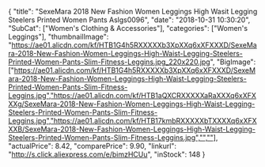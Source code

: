 {
	"title": "SexeMara 2018 New Fashion Women Leggings High Wasit Legging Steelers Printed Women Pants Aslgs0096",
	"date": "2018-10-31 10:30:20",
	"SubCat": ["Women's Clothing & Accessories"],
	"categories": ["Women's Leggings"],
	"thumbnailImage": "https://ae01.alicdn.com/kf/HTB1G4h5RXXXXXb3XpXXq6xXFXXXD/SexeMara-2018-New-Fashion-Women-Leggings-High-Waist-Legging-Steelers-Printed-Women-Pants-Slim-Fitness-Leggins.jpg_220x220.jpg",
	"BigImage": ["https://ae01.alicdn.com/kf/HTB1G4h5RXXXXXb3XpXXq6xXFXXXD/SexeMara-2018-New-Fashion-Women-Leggings-High-Waist-Legging-Steelers-Printed-Women-Pants-Slim-Fitness-Leggins.jpg","https://ae01.alicdn.com/kf/HTB1aQXCRXXXXXaRaXXXq6xXFXXXg/SexeMara-2018-New-Fashion-Women-Leggings-High-Waist-Legging-Steelers-Printed-Women-Pants-Slim-Fitness-Leggins.jpg","https://ae01.alicdn.com/kf/HTB17kmbRXXXXXbTXXXXq6xXFXXXB/SexeMara-2018-New-Fashion-Women-Leggings-High-Waist-Legging-Steelers-Printed-Women-Pants-Slim-Fitness-Leggins.jpg","",""],
	"actualPrice": 8.42,
	"comparePrice": 9.90,
	"linkurl": "http://s.click.aliexpress.com/e/bimzHCUu",
	"inStock": 148
}
